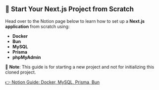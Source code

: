 ## 🚀 Start Your Next.js Project from Scratch  

Head over to the Notion page below to learn how to set up a **Next.js application** from scratch using:  
- **Docker**  
- **Bun**  
- **MySQL**  
- **Prisma**  
- **phpMyAdmin**  

📌 **Note**: This guide is for starting a new project and not for initializing this cloned project.  

[👉 Notion Guide: Docker, MySQL, Prisma, Bun](https://www.notion.so/Docker-MySQL-Prisma-BUN-17d13ca8b20480e48f6dea4469718097)  

